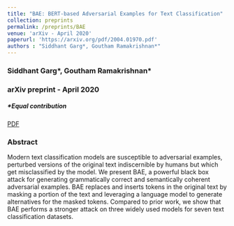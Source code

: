 ```yaml
---
title: "BAE: BERT-based Adversarial Examples for Text Classification"
collection: preprints
permalink: /preprints/BAE
venue: 'arXiv - April 2020'
paperurl: 'https://arxiv.org/pdf/2004.01970.pdf'
authors : "Siddhant Garg*, Goutham Ramakrishnan*" 
---
```

### Siddhant Garg\*, Goutham Ramakrishnan\*
### arXiv preprint - April 2020
##### \*Equal contribution

[PDF](https://arxiv.org/pdf/2004.01970.pdf)

### Abstract
Modern text classification models are susceptible to adversarial examples, perturbed versions of the original text indiscernible by humans but which get misclassified by the model. 
We present BAE, a powerful black box attack for generating grammatically correct and semantically coherent adversarial examples. 
BAE replaces and inserts tokens in the original text by masking a portion of the text and leveraging a language model to generate alternatives for the masked tokens. 
Compared to prior work, we show that BAE performs a stronger attack on three widely used models for seven text classification datasets.


